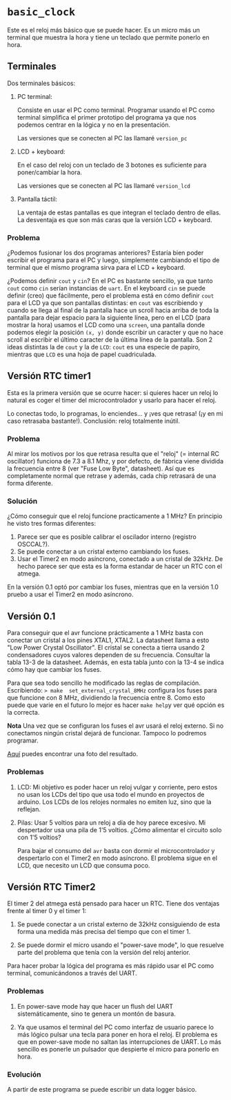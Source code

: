 # `basic_clock`
Este es el reloj más básico que se puede hacer. Es un micro más un terminal
que muestra la hora y tiene un teclado que permite ponerlo en hora.

## Terminales

Dos terminales básicos:

1. PC terminal:

   Consiste en usar el PC como terminal. Programar usando el PC como terminal
   simplifica el primer prototipo del programa ya que nos podemos centrar en
   la lógica y no en la presentación.

   Las versiones que se conecten al PC las llamaré `version_pc`

2. LCD + keyboard:

   En el caso del reloj con un teclado de 3 botones es suficiente para
   poner/cambiar la hora.

   Las versiones que se conecten al PC las llamaré `version_lcd`

3. Pantalla táctil:

   La ventaja de estas pantallas es que integran el teclado dentro de ellas.
   La desventaja es que son más caras que la versión LCD + keyboard.


### Problema

¿Podemos fusionar los dos programas anteriores? Estaría bien poder escribir el
programa para el PC y luego, simplemente cambiando el tipo de terminal que el
mismo programa sirva para el LCD + keyboard. 

¿Podemos definir `cout` y `cin`? En el PC es bastante sencillo, ya que tanto
`cout` como `cin` serían instancias de `uart`. En el keyboard `cin` se puede
definir (creo) que fácilmente, pero el problema está en cómo definir `cout`
para el LCD ya que son pantallas distintas: en `cout` vas escribiendo y cuando
se llega al final de la pantalla hace un scroll hacia arriba de toda la pantalla
para dejar espacio para la siguiente línea, pero en el LCD (para mostrar la
hora) usamos el LCD como una `screen`, una pantalla donde podemos elegir la
posición `(x, y)` donde escribir un caracter y que no hace scroll al escribir
el último caracter de la última línea de la pantalla. Son 2 ideas distintas la
de `cout` y la de `LCD`: `cout` es una especie de papiro, mientras que `LCD`
es una hoja de papel cuadriculada.




## Versión RTC timer1
Esta es la primera versión que se ocurre hacer: si quieres hacer un reloj lo
natural es coger el timer del microcontrolador y usarlo para hacer el reloj.

Lo conectas todo, lo programas, lo enciendes... y ¡ves que retrasa! (¡y en mi
caso retrasaba bastante!). Conclusión: reloj totalmente inútil.


### Problema
Al mirar los motivos por los que retrasa resulta que el "reloj" (= internal RC
oscillator) funciona de 7.3 a 8.1 Mhz, y por defecto, de fábrica viene
dividida la frecuencia entre 8 (ver "Fuse Low Byte", datasheet). Así que es
completamente normal que retrase y además, cada chip retrasará de una forma
diferente.

### Solución
¿Cómo conseguir que el reloj funcione practicamente a 1 MHz? En principio he
visto tres formas diferentes:
1. Parece ser que es posible calibrar el oscilador interno (registro OSCCAL?).
2. Se puede conectar a un cristal externo cambiando los fuses.
3. Usar el Timer2 en modo asíncrono, conectado a un cristal de 32kHz. De hecho
   parece ser que esta es la forma estandar de hacer un RTC con el atmega.

En la versión 0.1 optó por cambiar los fuses, mientras que en la versión 1.0
pruebo a usar el Timer2 en modo asíncrono.

## Versión 0.1
Para conseguir que el avr funcione prácticamente a 1 MHz basta con conectar un
cristal a los pines XTAL1, XTAL2. La datasheet llama a esto "Low Power Crystal
Oscillator". El cristal se conecta a tierra usando 2 condensadores cuyos
valores dependen de su frecuencia. Consultar la tabla 13-3 de la datasheet.
Además, en esta tabla junto con la 13-4 se indica cómo hay que cambiar los
fuses. 

Para que sea todo sencillo he modificado las reglas de compilación.
Escribiendo: `> make  set_external_crystal_8MHz` 
configura los fuses para que funcione con 8 MHz, dividiendo la frecuencia
entre 8. Como esto puede que varie en el futuro lo mejor es hacer `make help`y
ver qué opción es la correcta.

**Nota** Una vez que se configuran los fuses el avr usará el reloj externo. Si
no conectamos ningún cristal dejará de funcionar. Tampoco lo podremos
programar.

[Aquí](basic_clock.jpg) puedes encontrar una foto del resultado.

### Problemas

1. LCD: Mi objetivo es poder hacer un reloj vulgar y corriente, pero estos no
   usan los LCDs del tipo que usa todo el mundo en proyectos de arduino. Los
   LCDs de los relojes normales no emiten luz, sino que la reflejan.

2. Pilas: Usar 5 voltios para un reloj a día de hoy parece excesivo. Mi
   despertador usa una pila de 1'5 voltios. ¿Cómo alimentar el circuito solo
   con 1'5 voltios? 

   Para bajar el consumo del `avr` basta con dormir el microcontrolador y
   despertarlo con el Timer2 en modo asíncrono. El problema sigue en el LCD,
   que necesito un LCD que consuma poco.



## Versión RTC Timer2

El timer 2 del atmega está pensado para hacer un RTC. Tiene dos ventajas
frente al timer 0 y el timer 1:

1. Se puede conectar a un cristal externo de 32kHz consiguiendo de esta forma
   una medida más precisa del tiempo que con el timer 1.

2. Se puede dormir el micro usando el "power-save mode", lo que resuelve parte
   del problema que tenía con la versión del reloj anterior. 

Para hacer probar la lógica del programa es más rápido usar el PC como
terminal, comunicándonos a través del UART. 

### Problemas

1. En power-save mode hay que hacer un flush del UART sistemáticamente, sino
   te genera un montón de basura.

2. Ya que usamos el terminal del PC como interfaz de usuario parece lo más
   lógico pulsar una tecla para poner en hora el reloj. El problema es que en
   power-save mode no saltan las interrupciones de UART. Lo más sencillo es
   ponerle un pulsador que despierte el micro para ponerlo en hora.

### Evolución

A partir de este programa se puede escribir un data logger básico.


